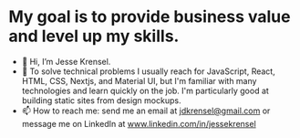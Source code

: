 # My goal is to provide business value and level up my skills.

- 👋 Hi, I’m Jesse Krensel.
- 🚀 To solve technical problems I usually reach for JavaScript, React, HTML, CSS, Nextjs, and Material UI, but I'm familiar with many technologies and learn quickly on the job. I'm particularly good at building static sites from design mockups.
- 📫 How to reach me: send me an email at jdkrensel@gmail.com or message me on LinkedIn at  www.linkedin.com/in/jessekrensel

<!---
jeklnd/jeklnd is a ✨ special ✨ repository because its `README.md` (this file) appears on your GitHub profile.
You can click the Preview link to take a look at your changes.
--->
